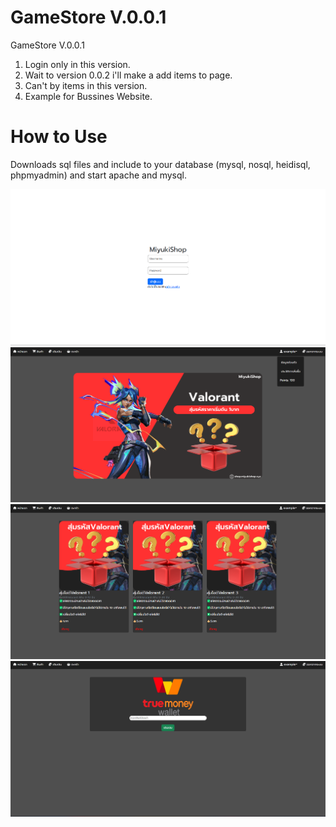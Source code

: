 # GameStore V.0.0.1

GameStore V.0.0.1 

 1. Login only in this version.
 2. Wait to version 0.0.2 i'll make a add items to page.
 3. Can't by items in this version.
 4. Example for Bussines Website.

# How to Use
Downloads sql files and include to your database (mysql, nosql, heidisql, phpmyadmin) and start apache and mysql.

<img src="pre/login.png">
<img src="pre/home.png">
<img src="pre/stock.png">
<img src="pre/topup.png">
